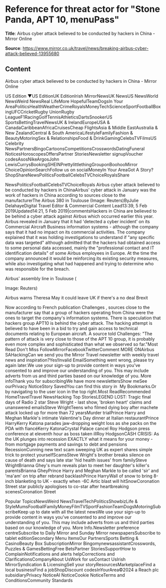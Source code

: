 # Reference for threat actor for "Stone Panda, APT 10, menuPass"

**Title**: Airbus cyber attack believed to be conducted by hackers in China - Mirror Online

**Source**: https://www.mirror.co.uk/travel/news/breaking-airbus-cyber-attack-believed-13955680

## Content












Airbus cyber attack believed to be conducted by hackers in China - Mirror Online


















































 US Edition ▼US EditionUK EditionIrish MirrorNewsUK NewsUS NewsWorld NewsWeird NewsReal LifeMore HopefulTeamDogsIn Your AreaPoliticsHealthWeatherCrimeRoyalsMoneyTechScienceSportFootballBoxingUFCCricketRugby UnionRugby LeagueF1RacingGolfTennisAthleticsDartsSnookerUS SportsBettingTravelNewsUK & IrelandEuropeUSA & CanadaCaribbeanAfricaCruisesCheap FlightsAsia & Middle EastAustralia & New ZealandCentral & South AmericaLifestyleFamilyFashion & BeautyMotoringSex & RelationshipsFood & DrinkGamingCelebsTVFilmsUS Celebrity NewsPartnersBingoCartoonsCompetitionsCrosswordsDatingFuneral NoticesHoroscopesOffersPartner StoriesNewsletter signupVoucher codesAsosNikeArgosJohn LewisCurrysBookingSHEINPrettylittlethingGrouponBoohooMirror ChoiceOpinionSearchFollow us on socialMoneyIn Your AreaGot A Story?ShopShareNewsPoliticsFootballCelebsTVChoiceRoyalsShare

NewsPoliticsFootballCelebsTVChoiceRoyals
Airbus cyber attack believed to be conducted by hackers in ChinaAirbus' cyber attack in January was the work of hackers in China according to sources close to the manufacturerThe Airbus 380 in Toulouse (Image: Reuters)ByJulie DelahayeDigital Travel Editor & Commercial Content Lead13:39, 5 Feb 2019Updated14:21, 5 Feb 2019|commentsHackers in China are believed to be behind a cyber attack against Airbus which occurred earlier this year. Airbus revealed in January that it had 'detected a cyber incident' on its Commercial Aircraft Business information systems - although the company says that it had no impact on its commercial activities. The company explained that it was holding investigations to understand if "any specific data was targeted" although admitted that the hackers had obtained access to some personal data accessed, mainly the "professional contact and IT identification details" of some Airbus employees in Europe. At the time the company announced it would be reinforcing its existing security measures, while also investigating what had happened and trying to determine who was responsible for the breach. 












Airbus' assembly line in Toulouse
 (

Image:
Reuters)

 








Airbus warns Theresa May it could leave UK if there's a no deal Brexit 

 Now according to French publication Challenges , sources close to the manufacturer say that a group of hackers operating from China were the ones to target the company's information systems. There is speculation that hackers group APT10 is behind the cyber attack. The hacking attempt is believed to have been in a bid to try and gain access to technical documents relating to European aircraft. A source told Challenges: "The pattern of attack is very close to those of the APT 10 group, it is probably even more complex and sophisticated than what we observed so far."Most Read     Don't Miss  FollowMirrorFacebookTwitterComment MORE ONAirbus SAHackingCan we send you the Mirror Travel newsletter with weekly travel news and inspiration?Yes!Invalid EmailSomething went wrong, please try again later.We use your sign-up to provide content in ways you’ve consented to and improve our understanding of you. This may include adverts from us and third parties based on our knowledge of you. More infoThank you for subscribingWe have more newslettersShow meSee ourPrivacy NoticeStory SavedYou can find this story in  My Bookmarks.Or by navigating to the user icon in the top right.Most ReadRecommended
HomeTravelTravel NewsHacking
Top StoriesLEGEND LOST: Tragic final days of Radio 2 star Steve Wright - last show, 'broken heart' claims and unanswered emailsSteve WrightTeens who filmed dying boy after machete attack locked up for more than 72 yearsMurder trialPrince Harry and Meghan Markle's intimate Valentine's Day dinner at Italian restaurantPrince HarryKerry Katona parades jaw-dropping weight loss as she packs on the PDA with fiancéKerry KatonaCrystal Palace cancel Roy Hodgson press conference at eleventh hour as boss taken illRoy HodgsonCASH CRISIS: As the UK plunges into recession EXACTLY what it means for your money - from mortgage payments and savings to debt and pensions RecessionCunning new text scam sweeping UK as expert shares simple trick to protect yourselfScamsSteve Wright's brother breaks silence on cause of death and says late star 'hid health issues' from familySteve WrightBrianna Ghey's mum reveals plan to meet her daughter's killer's parentsBrianna GheyPrince Harry and Meghan Markle to be called 'sir' and 'ma'am' on trip after rebrand backlashPrince HarryWall of snow to bring 8-inch blanketing to UK - exactly when -6C Artic blast will hitSnowCoronation Street star publicly apologises to co-star after heartbreaking scenesCoronation Street




Popular TopicsNewsWeird NewsTravelTechPoliticsShowbizLife & StyleMumsFootballFamilyMoneyFilmTVSportFashionTeamDogsMotoringSubscribeKeep up to date with all the latest newsWe use your sign-up to provide content in ways you’ve consented to and improve our understanding of you. This may include adverts from us and third parties based on our knowledge of you. More Info.Newsletter preference centreSubscribe to Daily Mirror and Sunday Mirror newspapersSubscribe to tablet editionSecondary Menu ItemsOur PartnersSports Betting & CasinoBeauty Box SubscriptionMirror BingomynewsassistantCrosswords, Puzzles & GamesBettingFree BetsPartner StoriesSupportHow to ComplainNotifications and alerts helpCorrections and ClarificationsCompanyAbout UsWork for usContact UsIrish MirrorSyndication & LicensingSell your storyResourcesMarketplaceFind a local businessFind a jobShopDiscount codesInYourArea©2024 a Reach plc subsidiaryPrivacy NoticeAI NoticeCookie NoticeTerms and ConditionsCommunity Standards





















